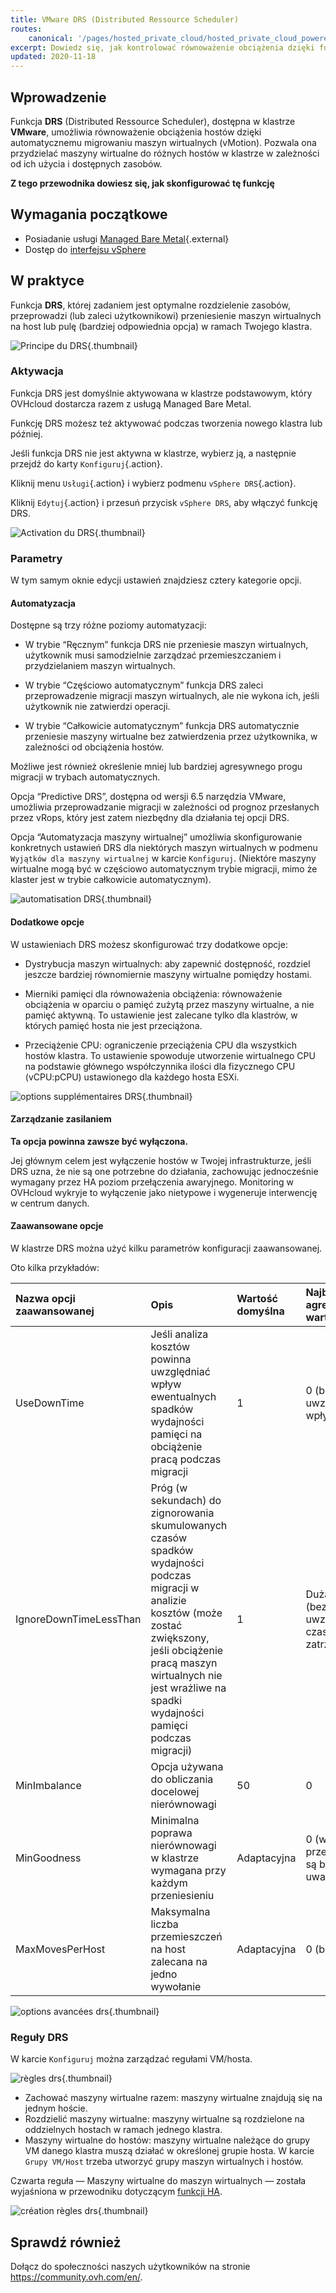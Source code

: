 ```yaml
---
title: VMware DRS (Distributed Ressource Scheduler)
routes:
    canonical: '/pages/hosted_private_cloud/hosted_private_cloud_powered_by_vmware/vmware_drs_distributed_ressource_scheduler_new'
excerpt: Dowiedz się, jak kontrolować równoważenie obciążenia dzięki funkcji DRS
updated: 2020-11-18
---
```



## Wprowadzenie

Funkcja **DRS** (Distributed Ressource Scheduler), dostępna w klastrze **VMware**, umożliwia równoważenie obciążenia hostów dzięki automatycznemu migrowaniu maszyn wirtualnych (vMotion). Pozwala ona przydzielać maszyny wirtualne do różnych hostów w klastrze w zależności od ich użycia i dostępnych zasobów.

**Z tego przewodnika dowiesz się, jak skonfigurować tę funkcję**

## Wymagania początkowe

- Posiadanie usługi [Managed Bare Metal](https://www.ovhcloud.com/pl/managed-bare-metal/){.external}
- Dostęp do [interfejsu vSphere](/pages/bare_metal_cloud/managed_bare_metal/vsphere-interface)

## W praktyce

Funkcja **DRS**, której zadaniem jest optymalne rozdzielenie zasobów, przeprowadzi (lub zaleci użytkownikowi) przeniesienie maszyn wirtualnych na host lub pulę (bardziej odpowiednia opcja) w ramach Twojego klastra.

![Principe du DRS](images/drs0.png){.thumbnail}

### Aktywacja

Funkcja DRS jest domyślnie aktywowana w klastrze podstawowym, który OVHcloud dostarcza razem z usługą Managed Bare Metal.

Funkcję DRS możesz też aktywować podczas tworzenia nowego klastra lub później.

Jeśli funkcja DRS nie jest aktywna w klastrze, wybierz ją, a następnie przejdź do karty `Konfiguruj`{.action}.

Kliknij menu `Usługi`{.action} i wybierz podmenu `vSphere DRS`{.action}.

Kliknij `Edytuj`{.action} i przesuń przycisk `vSphere DRS`, aby włączyć funkcję DRS.

![Activation du DRS](images/drs01.png){.thumbnail}

### Parametry 

W tym samym oknie edycji ustawień znajdziesz cztery kategorie opcji.

#### Automatyzacja

Dostępne są trzy różne poziomy automatyzacji:

- W trybie “Ręcznym” funkcja DRS nie przeniesie maszyn wirtualnych, użytkownik musi samodzielnie zarządzać przemieszczaniem i przydzielaniem maszyn wirtualnych.

- W trybie “Częściowo automatycznym” funkcja DRS zaleci przeprowadzenie migracji maszyn wirtualnych, ale nie wykona ich, jeśli użytkownik nie zatwierdzi operacji.

- W trybie “Całkowicie automatycznym” funkcja DRS automatycznie przeniesie maszyny wirtualne bez zatwierdzenia przez użytkownika, w zależności od obciążenia hostów.

Możliwe jest również określenie mniej lub bardziej agresywnego progu migracji w trybach automatycznych.

Opcja “Predictive DRS”, dostępna od wersji 6.5 narzędzia VMware, umożliwia przeprowadzanie migracji w zależności od prognoz przesłanych przez vRops,
który jest zatem niezbędny dla działania tej opcji DRS.

Opcja “Automatyzacja maszyny wirtualnej” umożliwia skonfigurowanie konkretnych ustawień DRS dla niektórych maszyn wirtualnych w podmenu `Wyjątków dla maszyny wirtualnej` w karcie `Konfiguruj`. (Niektóre maszyny wirtualne mogą być w częściowo automatycznym trybie migracji, mimo że klaster jest w trybie całkowicie automatycznym).

![automatisation DRS](images/drs02.png){.thumbnail}


#### Dodatkowe opcje

W ustawieniach DRS możesz skonfigurować trzy dodatkowe opcje:

- Dystrybucja maszyn wirtualnych: aby zapewnić dostępność, rozdziel jeszcze bardziej równomiernie maszyny wirtualne pomiędzy hostami. 

- Mierniki pamięci dla równoważenia obciążenia: równoważenie obciążenia w oparciu o pamięć zużytą przez maszyny wirtualne, a nie pamięć aktywną.
To ustawienie jest zalecane tylko dla klastrów, w których pamięć hosta nie jest przeciążona. 

- Przeciążenie CPU: ograniczenie przeciążenia CPU dla wszystkich hostów klastra. To ustawienie spowoduje utworzenie wirtualnego CPU na podstawie głównego współczynnika ilości dla fizycznego CPU (vCPU:pCPU) ustawionego dla każdego hosta ESXi. 

![options supplémentaires DRS](images/drs03.png){.thumbnail}

#### Zarządzanie zasilaniem

**Ta opcja powinna zawsze być wyłączona.**

Jej głównym celem jest wyłączenie hostów w Twojej infrastrukturze, jeśli DRS uzna, że nie są one potrzebne do działania, zachowując jednocześnie wymagany przez HA poziom przełączenia awaryjnego.
Monitoring w OVHcloud wykryje to wyłączenie jako nietypowe i wygeneruje interwencję w centrum danych.

#### Zaawansowane opcje

W klastrze DRS można użyć kilku parametrów konfiguracji zaawansowanej.

Oto kilka przykładów:

|Nazwa opcji zaawansowanej|Opis|Wartość domyślna|Najbardziej agresywna wartość|
|:---|:---|:---|:---|
|UseDownTime|Jeśli analiza kosztów powinna uwzględniać wpływ ewentualnych spadków wydajności pamięci na obciążenie pracą podczas migracji|1|0 (bez uwzględnienia wpływów)|
|IgnoreDownTimeLessThan|Próg (w sekundach) do zignorowania skumulowanych czasów spadków wydajności podczas migracji w analizie kosztów (może zostać zwiększony, jeśli obciążenie pracą maszyn wirtualnych nie jest wrażliwe na spadki wydajności pamięci podczas migracji)|1|Duża liczba (bez uwzględnienia czasów zatrzymania)|
|MinImbalance|Opcja używana do obliczania docelowej nierównowagi|50|0|
|MinGoodness|Minimalna poprawa nierównowagi w klastrze wymagana przy każdym przeniesieniu|Adaptacyjna|0 (wszystkie przesunięcia są brane pod uwagę)|
|MaxMovesPerHost|Maksymalna liczba przemieszczeń na host zalecana na jedno wywołanie|Adaptacyjna|0 (bez limitu)|

![options avancées drs](images/drs05.png){.thumbnail}

### Reguły DRS

W karcie `Konfiguruj` można zarządzać regułami VM/hosta.

![règles drs](images/drs06.png){.thumbnail}

- Zachować maszyny wirtualne razem: maszyny wirtualne znajdują się na jednym hoście.
- Rozdzielić maszyny wirtualne: maszyny wirtualne są rozdzielone na oddzielnych hostach w ramach jednego klastra.
- Maszyny wirtualne do hostów: maszyny wirtualne należące do grupy VM danego klastra muszą działać w określonej grupie hosta. W karcie `Grupy VM/Host` trzeba utworzyć grupy maszyn wirtualnych i hostów.

Czwarta reguła — Maszyny wirtualne do maszyn wirtualnych — została wyjaśniona w przewodniku dotyczącym [funkcji HA](/pages/bare_metal_cloud/managed_bare_metal/vmware_ha_high_availability).

![création règles drs](images/drs07.png){.thumbnail}

## Sprawdź również

Dołącz do społeczności naszych użytkowników na stronie <https://community.ovh.com/en/>.
